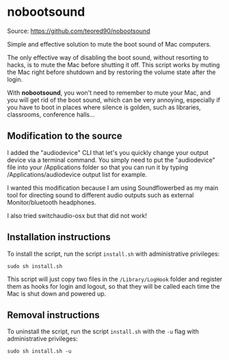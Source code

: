 # nobootsound

Source: https://github.com/teored90/nobootsound

Simple and effective solution to mute the boot sound of Mac computers.

The only effective way of disabling the boot sound, without resorting to hacks, is to mute the Mac before shutting it off. This script works by muting the Mac right before shutdown and by restoring the volume state after the login.

With **nobootsound**, you won't need to remember to mute your Mac, and you will get rid of the boot sound, which can be very annoying, especially if you have to boot in places where silence is golden, such as libraries, classrooms, conference halls...

## Modification to the source
I added the "audiodevice" CLI that let's you quickly change your output device via a terminal command.
You simply need to put the "audiodevice" file into your /Applications folder so that you can run it by typing /Applications/audiodevice output list for example.

I wanted this modification because I am using Soundflowerbed as my main tool for directing sound to different audio outputs such as external Monitor/bluetooth headphones.

I also tried switchaudio-osx but that did not work!



## Installation instructions
To install the script, run the script `install.sh` with administrative privileges:

    sudo sh install.sh

This script will just copy two files in the `/Library/LogHook` folder and register them as hooks for login and logout, so that they will be called each time the Mac is shut down and powered up.

## Removal instructions
To uninstall the script, run the script `install.sh` with the `-u` flag with administrative privileges:

    sudo sh install.sh -u
